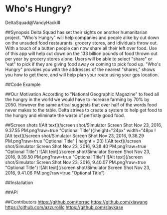 # Who's Hungry?
DeltaSquad@VandyHackIII 
  
##Synopsis
Delta Squad has set their sights on another humanitarian project. "Who's Hungry" will help companies and people alike by cut down on the unsuded food restaurants, grocery stores, and idividuals throw out. With a touch of a butten people can now share all their left over food. Use of this app will help cut down on the 133 billion pounds of food thrown out per year by grocery stores alone. Users will be able to select "share" or "eat" to pick if they are giving food away or coming to pick food up. "Who's Hungry" provides you with the addresses of the nearest "shares," shows you how to get there, and will help plan your route using your gps location.  

##Code Example 

##Our Motivation 
According to "National Geographic Magazine" to feed all the hungry in the world we would have to increase farming by 70% by 2050. However the same artical suggests that over half of the words food never makes to the table. Delta strives to create a system to help get food to the hungry and eliminate the waste of perfictly good food. 

##Screen shots
![Alt text](/screen shot/Simulator Screen Shot Nov 23, 2016, 9.37.55 PM.png?raw=true "Optional Title"){:height="24px" width="48px
![Alt text](/screen shot/Simulator Screen Shot Nov 23, 2016, 9.38.29 PM.png?raw=true "Optional Title" | height = 20)
![Alt text](/screen shot/Simulator Screen Shot Nov 23, 2016, 9.38.40 PM.png?raw=true "Optional Title")
![Alt text](/screen shot/Simulator Screen Shot Nov 23, 2016, 9.39.50 PM.png?raw=true "Optional Title")
![Alt text](/screen shot/Simulator Screen Shot Nov 23, 2016, 9.40.07 PM.png?raw=true "Optional Title")
![Alt text](/screen shot/Simulator Screen Shot Nov 23, 2016, 9.41.06 PM.png?raw=true "Optional Title")

##Installation

##API 

##Contributors
https://github.com/torrac
https://github.com/xiawang
https://github.com/azzurolilc
https://github.com/slaykase
